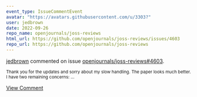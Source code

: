 ```yaml
---
event_type: IssueCommentEvent
avatar: "https://avatars.githubusercontent.com/u/3303?"
user: jedbrown
date: 2022-09-26
repo_name: openjournals/joss-reviews
html_url: https://github.com/openjournals/joss-reviews/issues/4603
repo_url: https://github.com/openjournals/joss-reviews
---
```


<a href='https://github.com/jedbrown' target='_blank'>jedbrown</a> commented on issue <a href='https://github.com/openjournals/joss-reviews/issues/4603' target='_blank'>openjournals/joss-reviews#4603</a>.

<small>Thank you for the updates and sorry about my slow handling. The paper looks much better. I have two remaining concerns:...</small>

<a href='https://github.com/openjournals/joss-reviews/issues/4603' target='_blank'>View Comment</a>